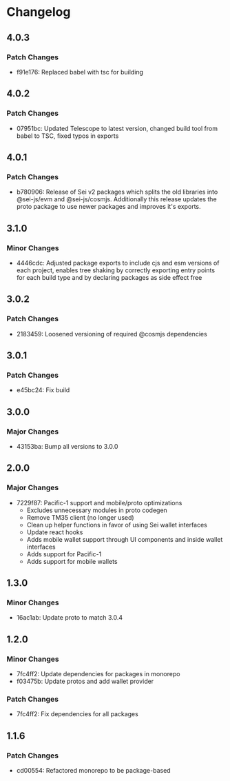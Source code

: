 # Changelog

## 4.0.3

### Patch Changes

- f91e176: Replaced babel with tsc for building

## 4.0.2

### Patch Changes

- 07951bc: Updated Telescope to latest version, changed build tool from babel to TSC, fixed typos in exports

## 4.0.1

### Patch Changes

- b780906: Release of Sei v2 packages which splits the old libraries into @sei-js/evm and @sei-js/cosmjs. Additionally this release updates the proto package to use newer packages and improves it's exports.

## 3.1.0

### Minor Changes

- 4446cdc: Adjusted package exports to include cjs and esm versions of each project, enables tree shaking by correctly exporting entry points for each build type and by declaring packages as side effect free

## 3.0.2

### Patch Changes

- 2183459: Loosened versioning of required @cosmjs dependencies

## 3.0.1

### Patch Changes

- e45bc24: Fix build

## 3.0.0

### Major Changes

- 43153ba: Bump all versions to 3.0.0

## 2.0.0

### Major Changes

- 7229f87: Pacific-1 support and mobile/proto optimizations
  - Excludes unnecessary modules in proto codegen
  - Remove TM35 client (no longer used)
  - Clean up helper functions in favor of using Sei wallet interfaces
  - Update react hooks
  - Adds mobile wallet support through UI components and inside wallet interfaces
  - Adds support for Pacific-1
  - Adds support for mobile wallets

## 1.3.0

### Minor Changes

- 16ac1ab: Update proto to match 3.0.4

## 1.2.0

### Minor Changes

- 7fc4ff2: Update dependencies for packages in monorepo
- f03475b: Update protos and add wallet provider

### Patch Changes

- 7fc4ff2: Fix dependencies for all packages

## 1.1.6

### Patch Changes

- cd00554: Refactored monorepo to be package-based
